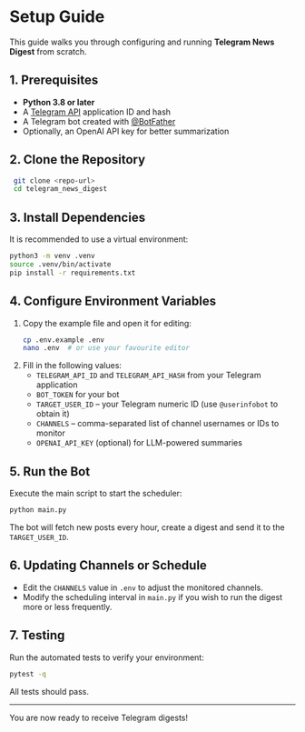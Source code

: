 # Setup Guide

This guide walks you through configuring and running **Telegram News Digest** from scratch.

## 1. Prerequisites
- **Python 3.8 or later**
- A [Telegram API](https://my.telegram.org/) application ID and hash
- A Telegram bot created with [@BotFather](https://t.me/BotFather)
- Optionally, an OpenAI API key for better summarization

## 2. Clone the Repository
```bash
 git clone <repo-url>
 cd telegram_news_digest
```

## 3. Install Dependencies
It is recommended to use a virtual environment:
```bash
python3 -m venv .venv
source .venv/bin/activate
pip install -r requirements.txt
```

## 4. Configure Environment Variables
1. Copy the example file and open it for editing:
   ```bash
   cp .env.example .env
   nano .env  # or use your favourite editor
   ```
2. Fill in the following values:
   - `TELEGRAM_API_ID` and `TELEGRAM_API_HASH` from your Telegram application
   - `BOT_TOKEN` for your bot
   - `TARGET_USER_ID` – your Telegram numeric ID (use `@userinfobot` to obtain it)
   - `CHANNELS` – comma-separated list of channel usernames or IDs to monitor
   - `OPENAI_API_KEY` (optional) for LLM-powered summaries

## 5. Run the Bot
Execute the main script to start the scheduler:
```bash
python main.py
```
The bot will fetch new posts every hour, create a digest and send it to the `TARGET_USER_ID`.

## 6. Updating Channels or Schedule
- Edit the `CHANNELS` value in `.env` to adjust the monitored channels.
- Modify the scheduling interval in `main.py` if you wish to run the digest more or less frequently.

## 7. Testing
Run the automated tests to verify your environment:
```bash
pytest -q
```
All tests should pass.

---
You are now ready to receive Telegram digests!

